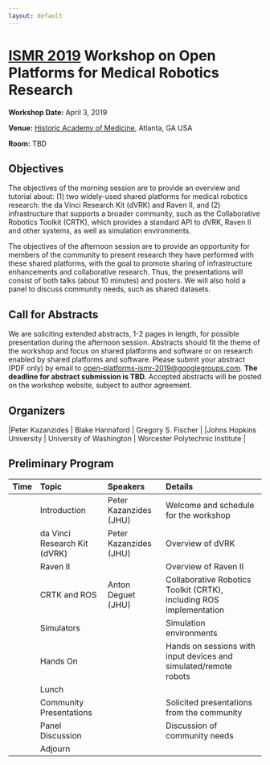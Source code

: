 ```yaml
---
layout: default
---
```


# [ISMR 2019](http://www.ismr.gatech.edu/) Workshop on Open Platforms for Medical Robotics Research

**Workshop Date:**  April 3, 2019

**Venue:** [Historic Academy of Medicine](https://academy.gatech.edu/), Atlanta, GA USA

**Room:** TBD

## Objectives

The objectives of the morning session are to provide an overview and tutorial about: (1) two widely-used shared platforms for medical robotics research: the da Vinci Research Kit (dVRK) and Raven II, and (2) infrastructure that supports a broader community, such as the Collaborative Robotics Toolkit (CRTK), which provides a standard API to dVRK, Raven II and other systems, as well as simulation environments.

The objectives of the afternoon session are to provide an opportunity for members of the community to present research they have performed with these shared platforms, with the goal to promote sharing of infrastructure enhancements and collaborative research.  Thus, the presentations will consist of both talks (about 10 minutes) and posters. We will also hold a panel to discuss community needs, such as shared datasets.

## Call for Abstracts

We are soliciting extended abstracts, 1-2 pages in length, for possible presentation during the afternoon session. Abstracts should fit the theme of the workshop and focus on shared platforms and software or on research enabled by shared platforms and software. Please submit your abstract (PDF only) by email to [open-platforms-ismr-2019@googlegroups.com](mailto:open-platforms-ismr-2019@googlegroups.com).
**The deadline for abstract submission is TBD.**
Accepted abstracts will be posted on the workshop website, subject to author agreement.

## Organizers

|Peter Kazanzides          | Blake Hannaford           | Gregory S. Fischer              |
|Johns Hopkins University  | University of Washington  | Worcester Polytechnic Institute |

## Preliminary Program

| Time  | Topic        | Speakers | Details |
|:------|:-------------|:---------|:--------|
|       | Introduction | Peter Kazanzides (JHU) | Welcome and schedule for the workshop |
|       | da Vinci Research Kit (dVRK) | Peter Kazanzides (JHU) | Overview of dVRK |
|       | Raven II    |       | Overview of Raven II |
|       | CRTK and ROS | Anton Deguet (JHU) | Collaborative Robotics Toolkit (CRTK), including ROS implementation |
|       | Simulators   |  | Simulation environments |
|       | Hands On | | Hands on sessions with input devices and simulated/remote robots |
|       | Lunch | | |
|       | Community Presentations |  | Solicited presentations from the community |
|       | Panel Discussion |  | Discussion of community needs |
|       | Adjourn | | |
